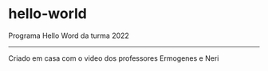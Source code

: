 # hello-world

Programa Hello Word da turma 2022

---

Criado em casa com o video dos professores Ermogenes e Neri 